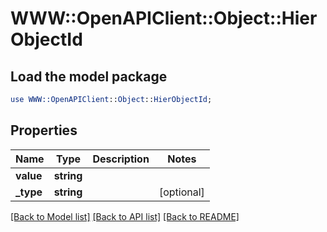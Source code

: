 # WWW::OpenAPIClient::Object::HierObjectId

## Load the model package
```perl
use WWW::OpenAPIClient::Object::HierObjectId;
```

## Properties
Name | Type | Description | Notes
------------ | ------------- | ------------- | -------------
**value** | **string** |  | 
**_type** | **string** |  | [optional] 

[[Back to Model list]](../README.md#documentation-for-models) [[Back to API list]](../README.md#documentation-for-api-endpoints) [[Back to README]](../README.md)


